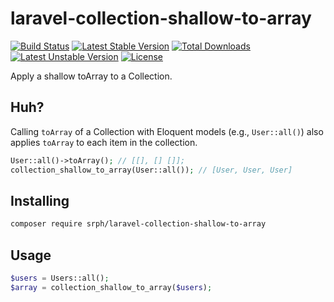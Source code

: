 # laravel-collection-shallow-to-array
[![Build Status](https://img.shields.io/travis/srph/laravel-collection-shallow-to-array.svg?style=flat-square)](https://travis-ci.org/srph/laravel-collection-shallow-to-array?branch=master) [![Latest Stable Version](https://poser.pugx.org/srph/laravel-collection-shallow-to-array/v/stable)](https://packagist.org/packages/srph/laravel-collection-shallow-to-array) [![Total Downloads](https://poser.pugx.org/srph/laravel-collection-shallow-to-array/downloads)](https://packagist.org/packages/srph/laravel-collection-shallow-to-array) [![Latest Unstable Version](https://poser.pugx.org/srph/laravel-collection-shallow-to-array/v/unstable)](https://packagist.org/packages/srph/laravel-collection-shallow-to-array) [![License](https://poser.pugx.org/srph/laravel-collection-shallow-to-array/license)](https://packagist.org/packages/srph/laravel-collection-shallow-to-array)

Apply a shallow toArray to a Collection.

## Huh?
Calling `toArray` of a Collection with Eloquent models (e.g., `User::all()`) also applies `toArray` to each item in the collection.

```php
User::all()->toArray(); // [[], [] []];
collection_shallow_to_array(User::all()); // [User, User, User]
```

## Installing
```bash
composer require srph/laravel-collection-shallow-to-array
```

## Usage
```php
$users = Users::all();
$array = collection_shallow_to_array($users);
```